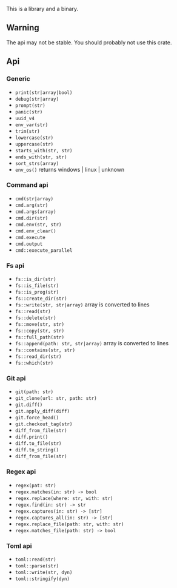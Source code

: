 
This is a library and a binary.

## Warning
The api may not be stable.
You should probably not use this crate.

## Api

### Generic
- `print(str|array|bool)`
- `debug(str|array)`
- `prompt(str)`
- `panic(str)`
- `uuid_v4`
- `env_var(str)`
- `trim(str)`
- `lowercase(str)`
- `uppercase(str)`
- `starts_with(str, str)`
- `ends_with(str, str)`
- `sort_strs(array)` 
- `env_os()` returns windows | linux | unknown

### Command api
- `cmd(str|array)`
- `cmd.arg(str)`
- `cmd.args(array)`
- `cmd.dir(str)`
- `cmd.env(str, str)`
- `cmd.env_clear()`
- `cmd.execute`
- `cmd.output`
- `cmd::execute_parallel`

### Fs api
- `fs::is_dir(str)`
- `fs::is_file(str)`
- `fs::is_prog(str)`
- `fs::create_dir(str)`
- `fs::write(str, str|array)` array is converted to lines
- `fs::read(str)`
- `fs::delete(str)`
- `fs::move(str, str)`
- `fs::copy(str, str)`
- `fs::full_path(str)`
- `fs::append(path: str, str|array)` array is converted to lines
- `fs::contains(str, str)`
- `fs::read_dir(str)`
- `fs::which(str)`

### Git api
- `git(path: str)`
- `git_clone(url: str, path: str)`
- `git.diff()`
- `git.apply_diff(diff)`
- `git.force_head()`
- `git.checkout_tag(str)`
- `diff_from_file(str)`
- `diff.print()`
- `diff.to_file(str)`
- `diff.to_string()`
- `diff_from_file(str)`

### Regex api
- `regex(pat: str)`
- `regex.matches(in: str) -> bool`
- `regex.replace(where: str, with: str)`
- `regex.find(in: str) -> str`
- `regex.captures(in: str) -> [str]`
- `regex.captures_all(in: str) -> [str]`
- `regex.replace_file(path: str, with: str)`
- `regex.matches_file(path: str) -> bool`

### Toml api
- `toml::read(str)`
- `toml::parse(str)`
- `toml::write(str, dyn)`
- `toml::stringify(dyn)`